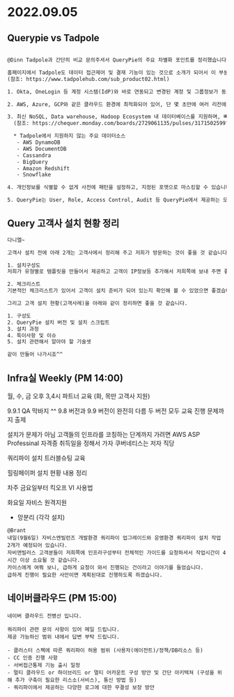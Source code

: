 # 2022.09.05

## Querypie vs Tadpole

```txt

@Dinn Tadpole과 간단히 비교 문의주셔서 QueryPie의 주요 차별화 포인트를 정리했습니다.

홈페이지에서 Tadpole도 데이터 접근제어 및 결재 기능이 있는 것으로 소개가 되어서 이 부분은 제외했습니다.
(참조: https://www.tadpolehub.com/sub_product02.html)

1. Okta, OneLogin 등 계정 시스템(IdP)와 바로 연동되고 변경된 계정 및 그룹정보가 동기화됩니다.

2. AWS, Azure, GCP와 같은 클라우드 환경에 최적화되어 있어, 단 몇 초만에 여러 리전에 흩어진 데이터베이스를 한 곳에서 관리할 수 있습니다. 

3. 최신 NoSQL, Data warehouse, Hadoop Ecosystem 내 데이터베이스를 지원하며, 빠르게 증가하는 다양한 데이터 소스들을 지원하고 있습니다.
  (참조: https://chequer.monday.com/boards/2729061135/pulses/3171502599?asset_id=591969042)

  * Tadpole에서 지원하지 않는 주요 데이터소스
   - AWS DynamoDB
   - AWS DocumentDB
   - Cassandra
   - BigQuery
   - Amazon Redshift
   - Snowflake 

4. 개인정보를 식별할 수 없게 사전에 패턴을 설정하고, 지정된 포맷으로 마스킹할 수 있습니다. 

5. QueryPie는 User, Role, Access Control, Audit 등 QueryPie에서 제공하는 모든 기능에 대해 External API를 제공합니다. 이는 회사가 관리하고 있는 기존 시스템 혹은 ERP와 같은 솔루션에 QueryPie를 쉽고 빠르게 통합할 수 있습니다.

```

## Query 고객사 설치 현황 정리

```txt
다니엘~

고객사 설치 전에 아래 2개는 고객사에서 정리해 주고 저희가 방문하는 것이 좋을 것 같습니다.

1. 설치구성도
저희가 유형별로 템플릿을 만들어서 제공하고 고객이 IP정보등 추가해서 저희쪽에 보내 주면 좋을 것 같습니다.

2. 체크리스트
기본적인 체크리스트가 있어서 고객이 설치 준비가 되어 있는지 확인해 볼 수 있었으면 좋겠습니다.

그리고 고객 설치 현황(고객사례)을 아래와 같이 정리하면 좋을 것 같습니다.

1. 구성도
2. QueryPie 설치 버전 및 설치 스크립트
3. 설치 과정
4. 특이사항 및 이슈
5. 설치 관련해서 알아야 할 기술셋

같이 만들어 나가시죠^^
```


## Infra실 Weekly (PM 14:00)

월, 수, 금 오후 3,4시 파트너 교육 (화, 목만 고객사 지원)

9.9.1 QA 막바지 ^^
9.8 버전과 9.9 버전이 완전히 다름
두 버전 모두 교육 진행
문제까지 출제

설치가 문제가 아님
고객들의 인프라를 코칭하는 단계까지 가려면 AWS ASP Professinal 자격증 취득일을 정해서 가자
쿠버네티스는 저자 직당

쿼리파이 설치
트러블슈팅 교육

힐링페이퍼 설치 현황 내용 정리

차주 금요일부터 킥오프
VI 사용법

화요일 자비스 원격지원
- 망분리 (각각 설치)

```
@Brant
내일(9월6일) 자비스엔빌런즈 개발환경 쿼리파이 업그레이드와 운영환경 쿼리파이 설치 작업 2개가 예정되어 있습니다.
자비앤빌러스 고객분들이 저희쪽에 인프라구성부터 전체적인 가이드를 요청하셔서 작업시간이 4시간 이상 소요될 것 같습니다.
카이스에게 여쭤 보니, 급하게 요청이 와서 진행되는 건이라고 이야기를 들었습니다.
급하게 진행이 필요한 사안이면 계획된대로 진행하도록 하겠습니다.
```

## 네이버클라우드 (PM 15:00)
```
네이버 클라우드 전병선 입니다.
 
쿼리파이 관련 문의 사항이 있어 메일 드립니다.
제공 가능하신 범위 내에서 답변 부탁 드립니다. 
 
- 클러스터 스펙에 따른 쿼리파이 허용 범위 (사용자(에이전트)/정책/DB리소스 등)
- CC 인증 진행 사항
- 서버접근통제 기능 출시 일정
- 멀티 클라우드 or 하이브리드 or 멀티 어카운트 구성 방안 및 간단 아키텍쳐 (구성을 위해 추가 구축이 필요한 리스소(서비스), 통신 방법 등)
- 쿼리파이에서 제공하는 다양한 로그에 대한 무결성 보장 방안
```






